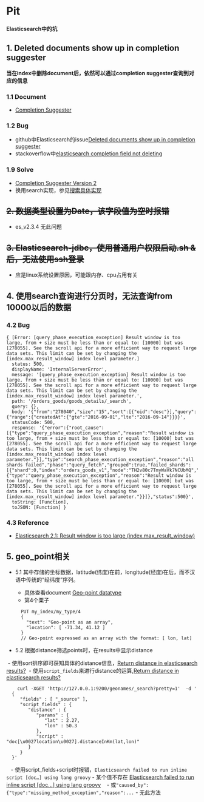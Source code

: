
# Pit

**Elasticsearch中的坑**

## 1. Deleted documents show up in completion suggester
**当在index中删除document后，依然可以通过completion suggester查询到对应的信息**
### 1.1 Document
* [Completion Suggester](https://www.elastic.co/guide/en/elasticsearch/reference/current/search-suggesters-completion.html)

### 1.2 Bug
* github中Elasticsearch的issue[Deleted documents show up in completion suggester](https://github.com/elastic/elasticsearch/issues/7761)
* stackoverflow中[elasticsearch completion field not deleting](http://stackoverflow.com/questions/27074593/elasticsearch-completion-field-not-deleting)

### 1.9 Solve
* [Completion Suggester Version 2](https://github.com/elastic/elasticsearch/issues/8909)
* 换用search实现，参见[搜索具体实现](./search/readme.md)


## ~~2. 数据类型设置为Date，该字段值为空时报错~~
* es_v2.3.4 无此问题

## ~~3. Elasticsearch-jdbc，使用普通用户权限启动.sh &后，无法使用ssh登录~~
* 应是linux系统设置原因，可能跟内存、cpu占用有关

## 4. 使用search查询进行分页时，无法查询from 10000以后的数据

### 4.2 Bug
```
{ [Error: [query_phase_execution_exception] Result window is too large, from + size must be less than or equal to: [10000] but was [278055]. See the scroll api for a more efficient way to request large data sets. This limit can be set by changing the [index.max_result_window] index level parameter.]
  status: 500,
  displayName: 'InternalServerError',
  message: '[query_phase_execution_exception] Result window is too large, from + size must be less than or equal to: [10000] but was [278055]. See the scroll api for a more efficient way to request large data sets. This limit can be set by changing the [index.max_result_window] index level parameter.',
  path: '/orders_goods/goods_details/_search',
  query: {},
  body: '{"from":"278040","size":"15","sort":[{"oid":"desc"}],"query":{"range":{"createdAt":{"gte":"2016-09-01","lte":"2016-09-14"}}}}',
  statusCode: 500,
  response: '{"error":{"root_cause":[{"type":"query_phase_execution_exception","reason":"Result window is too large, from + size must be less than or equal to: [10000] but was [278055]. See the scroll api for a more efficient way to request large data sets. This limit can be set by changing the [index.max_result_window] index level parameter."}],"type":"search_phase_execution_exception","reason":"all shards failed","phase":"query_fetch","grouped":true,"failed_shards":[{"shard":0,"index":"orders_goods_v1","node":"TH2v80c7TmyWaVk7NCUbMQ","reason":{"type":"query_phase_execution_exception","reason":"Result window is too large, from + size must be less than or equal to: [10000] but was [278055]. See the scroll api for a more efficient way to request large data sets. This limit can be set by changing the [index.max_result_window] index level parameter."}}]},"status":500}',
  toString: [Function],
  toJSON: [Function] }
```
### 4.3 Reference
* [Elasticsearch 2.1: Result window is too large (index.max_result_window)](http://stackoverflow.com/questions/35206409/elasticsearch-2-1-result-window-is-too-large-index-max-result-window)

## 5. geo_point相关
- 5.1 其中存储的坐标数据，latitude(纬度)在前，longitude(经度)在后，而不汉语中传统的“经纬度”序列。

  - 具体查看document [Geo-point datatype](https://www.elastic.co/guide/en/elasticsearch/reference/current/geo-point.html)
  - 第4个栗子
  ```
    PUT my_index/my_type/4
    {
      "text": "Geo-point as an array",
      "location": [ -71.34, 41.12 ] 
    }
    // Geo-point expressed as an array with the format: [ lon, lat]
  ```
- 5.2 根据distance筛选points时，在results中显示distance
  
  - 使用sort排序即可获知具体的distance信息，[Return distance in elasticsearch results?](http://stackoverflow.com/a/25522956/3214134)
  - 使用`script_fields`来进行distance的运算,[Return distance in elasticsearch results?](http://stackoverflow.com/a/9309674/3214134)
  ```
      curl -XGET 'http://127.0.0.1:9200/geonames/_search?pretty=1'  -d '
    {
       "fields" : [ "_source" ],
       "script_fields" : {
          "distance" : {
             "params" : {
                "lat" : 2.27,
                "lon" : 50.3
             },
             "script" : "doc[\u0027location\u0027].distanceInKm(lat,lon)"
          }
       }
    }'
  ```
    - 使用script_fields+script时报错，`Elasticsearch failed to run inline script [doc…] using lang groovy`
      - 某个值不存在 [Elasticsearch failed to run inline script [doc…] using lang groovy](http://stackoverflow.com/a/37836674/3214134)
    - 或`"caused_by":{"type":"missing_method_exception","reason":...`
      - 无此方法 
